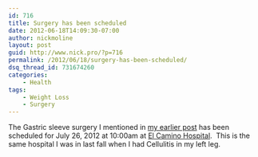 ```yaml
---
id: 716
title: Surgery has been scheduled
date: 2012-06-18T14:09:30-07:00
author: nickmoline
layout: post
guid: http://www.nick.pro/?p=716
permalink: /2012/06/18/surgery-has-been-scheduled/
dsq_thread_id: 731674260
categories:
    - Health
tags:
    - Weight Loss
    - Surgery
---
```

The Gastric sleeve surgery I mentioned in [my earlier post](https://www.nick.pro/2012/06/01/weight-loss-update-and-transparency/ "Weight Loss Update and transparency") has been scheduled for July 26, 2012 at 10:00am at <a href="https://www.elcaminohospital.org/Locations" target="_blank">El Camino Hospital</a>.  This is the same hospital I was in last fall when I had Cellulitis in my left leg.
